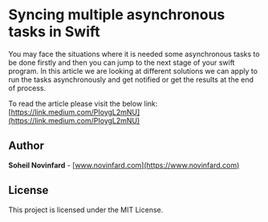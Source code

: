 # Syncing multiple asynchronous tasks in Swift
You may face the situations where it is needed some asynchronous tasks to be done firstly and then you can jump to the next stage of your swift program. In this article we are looking at different solutions we can apply to run the tasks asynchronously and get notified or get the results at the end of process.

To read the article please visit the below link: [https://link.medium.com/PIoygL2mNU](https://link.medium.com/PIoygL2mNU)



## Author
**Soheil Novinfard** - [www.novinfard.com](https://www.novinfard.com)

## License
This project is licensed under the MIT License.
